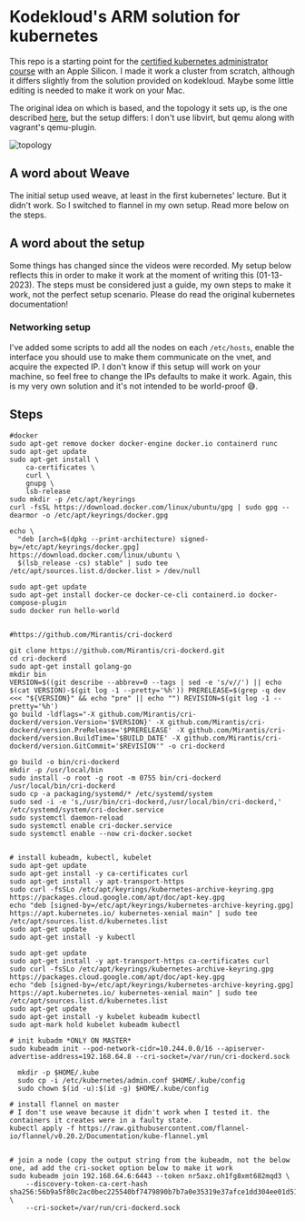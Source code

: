 # Kodekloud's ARM solution for kubernetes

This repo is a starting point for the [certified kubernetes administrator course](https://github.com/kodekloudhub/certified-kubernetes-administrator-course) with an Apple Silicon.
I made it work a cluster from scratch, although it differs slightly from the solution provided on kodekloud. Maybe some little editing is needed to make it work on your Mac.

The original idea on which is based, and the topology it sets up, is the one described [here](https://gist.github.com/max-i-mil/f44e8e6f2416d88055fc2d0f36c6173b), but the setup differs: I don't use libvirt, but qemu along with vagrant's qemu-plugin.

![topology](https://user-images.githubusercontent.com/36989775/200905266-136cc6df-9b1d-44ae-8a57-35b97035934e.png)

## A word about Weave
The initial setup used weave, at least in the first kubernetes' lecture. But it didn't work. So I switched to flannel in my own setup. Read more below on the steps.

## A word about the setup
Some things has changed since the videos were recorded. My setup below reflects this in order to make it work at the moment of writing this (01-13-2023).
The steps must be considered just a guide,  my own steps to make it work, not the perfect setup scenario. Please do read the original kubernetes documentation!

### Networking setup
I've added some scripts to add all the nodes on each `/etc/hosts`, enable the interface you should use to make them communicate on the vnet, and acquire the expected IP.
I don't know if this setup will work on your machine, so feel free to change the IPs defaults to make it work. Again, this is my very own solution and it's not intended to be world-proof 😅.

## Steps
```
#docker
sudo apt-get remove docker docker-engine docker.io containerd runc
sudo apt-get update
sudo apt-get install \
    ca-certificates \
    curl \
    gnupg \
    lsb-release
sudo mkdir -p /etc/apt/keyrings
curl -fsSL https://download.docker.com/linux/ubuntu/gpg | sudo gpg --dearmor -o /etc/apt/keyrings/docker.gpg

echo \
  "deb [arch=$(dpkg --print-architecture) signed-by=/etc/apt/keyrings/docker.gpg] https://download.docker.com/linux/ubuntu \
  $(lsb_release -cs) stable" | sudo tee /etc/apt/sources.list.d/docker.list > /dev/null

sudo apt-get update
sudo apt-get install docker-ce docker-ce-cli containerd.io docker-compose-plugin
sudo docker run hello-world


#https://github.com/Mirantis/cri-dockerd

git clone https://github.com/Mirantis/cri-dockerd.git
cd cri-dockerd
sudo apt-get install golang-go
mkdir bin
VERSION=$((git describe --abbrev=0 --tags | sed -e 's/v//') || echo $(cat VERSION)-$(git log -1 --pretty='%h')) PRERELEASE=$(grep -q dev <<< "${VERSION}" && echo "pre" || echo "") REVISION=$(git log -1 --pretty='%h')
go build -ldflags="-X github.com/Mirantis/cri-dockerd/version.Version='$VERSION}' -X github.com/Mirantis/cri-dockerd/version.PreRelease='$PRERELEASE' -X github.com/Mirantis/cri-dockerd/version.BuildTime='$BUILD_DATE' -X github.com/Mirantis/cri-dockerd/version.GitCommit='$REVISION'" -o cri-dockerd

go build -o bin/cri-dockerd
mkdir -p /usr/local/bin
sudo install -o root -g root -m 0755 bin/cri-dockerd /usr/local/bin/cri-dockerd
sudo cp -a packaging/systemd/* /etc/systemd/system
sudo sed -i -e 's,/usr/bin/cri-dockerd,/usr/local/bin/cri-dockerd,' /etc/systemd/system/cri-docker.service
sudo systemctl daemon-reload
sudo systemctl enable cri-docker.service
sudo systemctl enable --now cri-docker.socket


# install kubeadm, kubectl, kubelet
sudo apt-get update
sudo apt-get install -y ca-certificates curl
sudo apt-get install -y apt-transport-https
sudo curl -fsSLo /etc/apt/keyrings/kubernetes-archive-keyring.gpg https://packages.cloud.google.com/apt/doc/apt-key.gpg
echo "deb [signed-by=/etc/apt/keyrings/kubernetes-archive-keyring.gpg] https://apt.kubernetes.io/ kubernetes-xenial main" | sudo tee /etc/apt/sources.list.d/kubernetes.list
sudo apt-get update
sudo apt-get install -y kubectl

sudo apt-get update
sudo apt-get install -y apt-transport-https ca-certificates curl
sudo curl -fsSLo /etc/apt/keyrings/kubernetes-archive-keyring.gpg https://packages.cloud.google.com/apt/doc/apt-key.gpg
echo "deb [signed-by=/etc/apt/keyrings/kubernetes-archive-keyring.gpg] https://apt.kubernetes.io/ kubernetes-xenial main" | sudo tee /etc/apt/sources.list.d/kubernetes.list
sudo apt-get update
sudo apt-get install -y kubelet kubeadm kubectl
sudo apt-mark hold kubelet kubeadm kubectl

# init kubadm *ONLY ON MASTER*
sudo kubeadm init --pod-network-cidr=10.244.0.0/16 --apiserver-advertise-address=192.168.64.8 --cri-socket=/var/run/cri-dockerd.sock

  mkdir -p $HOME/.kube
  sudo cp -i /etc/kubernetes/admin.conf $HOME/.kube/config
  sudo chown $(id -u):$(id -g) $HOME/.kube/config

# install flannel on master
# I don't use weave because it didn't work when I tested it. the containers it creates were in a faulty state.
kubectl apply -f https://raw.githubusercontent.com/flannel-io/flannel/v0.20.2/Documentation/kube-flannel.yml


# join a node (copy the output string from the kubeadm, not the below one, ad add the cri-socket option below to make it work
sudo kubeadm join 192.168.64.6:6443 --token nr5axz.oh1fg8xmt682mqd3 \
	--discovery-token-ca-cert-hash sha256:56b9a5f80c2ac0bec225540bf7479890b7b7a0e35319e37afce1dd304ee01d51 \
	--cri-socket=/var/run/cri-dockerd.sock

```
